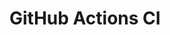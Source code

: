 # GitHub Actions CI







































































































































































































